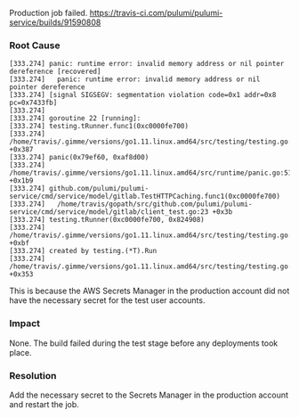 Production job failed. https://travis-ci.com/pulumi/pulumi-service/builds/91590808

### Root Cause
```
[333.274] panic: runtime error: invalid memory address or nil pointer dereference [recovered]
[333.274] 	panic: runtime error: invalid memory address or nil pointer dereference
[333.274] [signal SIGSEGV: segmentation violation code=0x1 addr=0x8 pc=0x7433fb]
[333.274] 
[333.274] goroutine 22 [running]:
[333.274] testing.tRunner.func1(0xc0000fe700)
[333.274] 	/home/travis/.gimme/versions/go1.11.linux.amd64/src/testing/testing.go:792 +0x387
[333.274] panic(0x79ef60, 0xaf8d00)
[333.274] 	/home/travis/.gimme/versions/go1.11.linux.amd64/src/runtime/panic.go:513 +0x1b9
[333.274] github.com/pulumi/pulumi-service/cmd/service/model/gitlab.TestHTTPCaching.func1(0xc0000fe700)
[333.274] 	/home/travis/gopath/src/github.com/pulumi/pulumi-service/cmd/service/model/gitlab/client_test.go:23 +0x3b
[333.274] testing.tRunner(0xc0000fe700, 0x824908)
[333.274] 	/home/travis/.gimme/versions/go1.11.linux.amd64/src/testing/testing.go:827 +0xbf
[333.274] created by testing.(*T).Run
[333.274] 	/home/travis/.gimme/versions/go1.11.linux.amd64/src/testing/testing.go:878 +0x353
```
This is because the AWS Secrets Manager in the production account did not have the necessary secret for the test user accounts.

### Impact
None. The build failed during the test stage before any deployments took place.

### Resolution

Add the necessary secret to the Secrets Manager in the production account and restart the job.